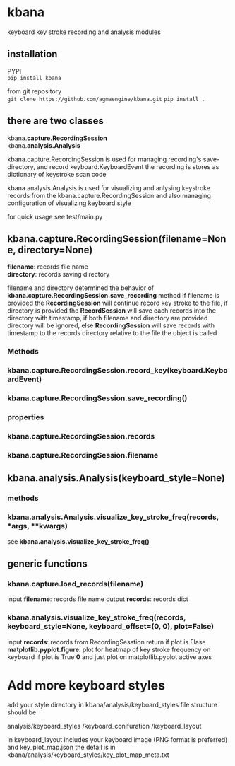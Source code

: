 # kbana
keyboard key stroke recording and analysis modules

## installation

PYPI<br>
`pip install kbana`

from git repository<br>
`git clone https://github.com/agmaengine/kbana.git`
`pip install .`

## there are two classes
kbana.**capture.RecordingSession** <br>
kbana.**analysis.Analysis**

kbana.capture.RecordingSession is used for managing recording's save-directory, and record keyboard.KeyboardEvent the recording is stores as dictionary of keystroke scan code

kbana.analysis.Analysis is used for visualizing and anlysing keystroke records from the kbana.capture.RecordingSession and also managing configuration of visualizing keyboard style

for quick usage see test/main.py

## kbana.capture.RecordingSession(filename=None, directory=None)

**filename**: records file name <br>
**directory**: records saving directory

filename and directory determined the behavior of **kbana.capture.RecordingSession.save_recording** method if filename is provided the **RecordingSession** will continue record key stroke to the file, if directory is provided the **RecordSession** will save each records into the directory with timestamp, if both filename and directory are provided directory will be ignored, else **RecordingSession** will save records with timestamp to the records directory relative to the file the object is called

### Methods
### kbana.capture.RecordingSession.record_key(keyboard.KeyboardEvent)
### kbana.capture.RecordingSession.save_recording()

### properties
### kbana.capture.RecordingSession.records
### kbana.capture.RecordingSession.filename

## kbana.analysis.Analysis(keyboard_style=None)

### methods
### kbana.analysis.Analysis.visualize_key_stroke_freq(records, *args, **kwargs)

see **kbana.analysis.visualize_key_stroke_freq()**

## generic functions
### kbana.capture.load_records(filename)

input
**filename**: records file name
output
**records**: records dict

### kbana.analysis.visualize_key_stroke_freq(records, keyboard_style=None, keyboard_offset=(0, 0), plot=False)

input
**records**: records from RecordingSesstion
return
if plot is Flase
**matplotlib.pyplot.figure**: plot for heatmap of key stroke frequency on keyboard
if plot is True
**0** and just plot on matplotlib.pyplot active axes

# Add more keyboard styles
add your style directory in kbana/analysis/keyboard_styles
file structure should be

analysis/keyboard_styles
  /keyboard_conifuration
    /keyboard_layout

in keyboard_layout includes your keyboard image (PNG format is preferred) and key_plot_map.json the detail is in kbana/analysis/keyboard_styles/key_plot_map_meta.txt
